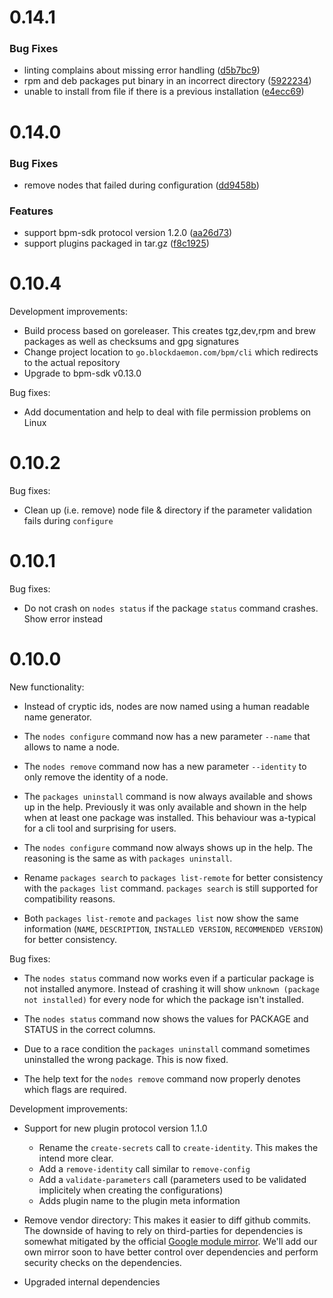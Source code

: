 # 0.14.1


### Bug Fixes

* linting complains about missing error handling ([d5b7bc9](https://gitlab.com/Blockdaemon/bpm-cli/commit/d5b7bc9ddaa90fb803d955bb0128b23de3f5298f))
* rpm and deb packages put binary in an incorrect directory ([5922234](https://gitlab.com/Blockdaemon/bpm-cli/commit/59222346f0be968f99f76304a83bfe2f49cb02ab))
* unable to install from file if there is a previous installation ([e4ecc69](https://gitlab.com/Blockdaemon/bpm-cli/commit/e4ecc6931119e937f0818b11c6792c4f2bc6c9b5))



# 0.14.0

### Bug Fixes

* remove nodes that failed during configuration ([dd9458b](https://gitlab.com/Blockdaemon/bpm-cli/commit/dd9458be69704ec9f2bd6e5f7faa24f1b8c7b926))

### Features

* support bpm-sdk protocol version 1.2.0 ([aa26d73](https://gitlab.com/Blockdaemon/bpm-cli/commit/aa26d73a89c6bddb17449cd167d369faa60cff0f))
* support plugins packaged in tar.gz ([f8c1925](https://gitlab.com/Blockdaemon/bpm-cli/commit/f8c192590a3d974ea0f102695d710b0026c88769))

# 0.10.4

Development improvements:

* Build process based on goreleaser. This creates tgz,dev,rpm and brew packages as well as checksums and gpg signatures
* Change project location to `go.blockdaemon.com/bpm/cli` which redirects to the actual repository
* Upgrade to bpm-sdk v0.13.0

Bug fixes:

* Add documentation and help to deal with file permission problems on Linux

# 0.10.2

Bug fixes:

* Clean up (i.e. remove) node file & directory if the parameter validation fails during `configure`

# 0.10.1

Bug fixes:

* Do not crash on `nodes status` if the package `status` command crashes. Show error instead

# 0.10.0

New functionality:

* Instead of cryptic ids, nodes are now named using a human readable name generator.

* The `nodes configure` command now has a new parameter `--name` that allows to name a node.

* The `nodes remove` command now has a new parameter `--identity` to only remove the identity of a node.

* The `packages uninstall` command is now always available and shows up in the help. Previously it was only available and shown in the help when at least one package was installed. This behaviour was a-typical for a cli tool and surprising for users.

* The `nodes configure` command now always shows up in the help. The reasoning is the same as with `packages uninstall`.

* Rename `packages search` to `packages list-remote` for better consistency with the `packages list` command. `packages search` is still supported for compatibility reasons.

* Both `packages list-remote` and `packages list` now show the same information (`NAME`, `DESCRIPTION`, `INSTALLED VERSION`, `RECOMMENDED VERSION`) for better consistency.

Bug fixes:

* The `nodes status` command now works even if a particular package is not installed anymore. Instead of crashing it will show `unknown (package not installed)` for every node for which the package isn't installed.

* The `nodes status` command now shows the values for PACKAGE and STATUS in the correct columns.

* Due to a race condition the `packages uninstall` command sometimes uninstalled the wrong package. This is now fixed.

* The help text for the `nodes remove` command now properly denotes which flags are required.

Development improvements:

* Support for new plugin protocol version 1.1.0
	* Rename the `create-secrets` call to `create-identity`. This makes the intend more clear.
	* Add a `remove-identity` call similar to `remove-config`
	* Add a `validate-parameters` call (parameters used to be validated implicitely when creating the configurations)
	* Adds plugin name to the plugin meta information

* Remove vendor directory: This makes it easier to diff github commits. The downside of having to rely on third-parties for dependencies is somewhat mitigated by the official [Google module mirror](https://proxy.golang.org/). We'll add our own mirror soon to have better control over dependencies and perform security checks on the dependencies.

* Upgraded internal dependencies

